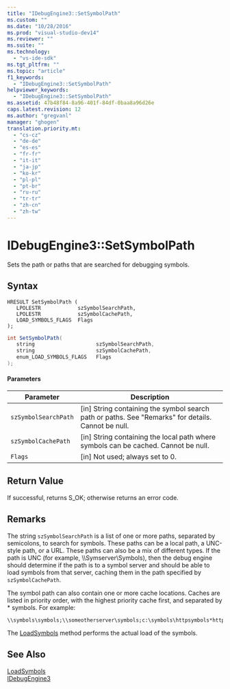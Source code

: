 ```yaml
---
title: "IDebugEngine3::SetSymbolPath"
ms.custom: ""
ms.date: "10/28/2016"
ms.prod: "visual-studio-dev14"
ms.reviewer: ""
ms.suite: ""
ms.technology: 
  - "vs-ide-sdk"
ms.tgt_pltfrm: ""
ms.topic: "article"
f1_keywords: 
  - "IDebugEngine3::SetSymbolPath"
helpviewer_keywords: 
  - "IDebugEngine3::SetSymbolPath"
ms.assetid: 47b48f84-8a96-401f-84df-0baa8a96d26e
caps.latest.revision: 12
ms.author: "gregvanl"
manager: "ghogen"
translation.priority.mt: 
  - "cs-cz"
  - "de-de"
  - "es-es"
  - "fr-fr"
  - "it-it"
  - "ja-jp"
  - "ko-kr"
  - "pl-pl"
  - "pt-br"
  - "ru-ru"
  - "tr-tr"
  - "zh-cn"
  - "zh-tw"
---
```

# IDebugEngine3::SetSymbolPath
Sets the path or paths that are searched for debugging symbols.  
  
## Syntax  
  
```cpp#  
HRESULT SetSymbolPath (  
   LPOLESTR            szSymbolSearchPath,  
   LPOLESTR            szSymbolCachePath,  
   LOAD_SYMBOLS_FLAGS  Flags  
);  
```  
  
```c#  
int SetSymbolPath(  
   string                    szSymbolSearchPath,   
   string                    szSymbolCachePath,   
   enum_LOAD_SYMBOLS_FLAGS   Flags  
);  
```  
  
#### Parameters  
  
|Parameter|Description|  
|---------------|-----------------|  
|`szSymbolSearchPath`|[in] String containing the symbol search path or paths. See "Remarks" for details. Cannot be null.|  
|`szSymbolCachePath`|[in] String containing the local path where symbols can be cached. Cannot be null.|  
|`Flags`|[in] Not used; always set to 0.|  
  
## Return Value  
 If successful, returns S_OK; otherwise returns an error code.  
  
## Remarks  
 The string `szSymbolSearchPath` is a list of one or more paths, separated by semicolons, to search for symbols. These paths can be a local path, a UNC-style path, or a URL. These paths can also be a mix of different types. If the path is UNC (for example, \\\Symserver\Symbols), then the debug engine should determine if the path is to a symbol server and should be able to load symbols from that server, caching them in the path specified by `szSymbolCachePath`.  
  
 The symbol path can also contain one or more cache locations. Caches are listed in priority order, with the highest priority cache first, and separated by * symbols. For example:  
  
```  
\\symbols\symbols;\\someotherserver\symbols;c:\symbols\httpsymbols*http://msdl.microsoft.com  
```  
  
 The [LoadSymbols](../../../extensibility/debugger/reference/idebugengine3-loadsymbols.md) method performs the actual load of the symbols.  
  
## See Also  
 [LoadSymbols](../../../extensibility/debugger/reference/idebugengine3-loadsymbols.md)   
 [IDebugEngine3](../../../extensibility/debugger/reference/idebugengine3.md)